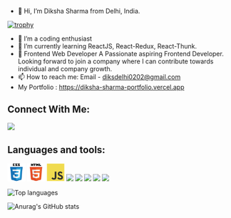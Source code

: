 - 👋 Hi, I’m Diksha Sharma from Delhi, India.

[![trophy](https://github-profile-trophy.vercel.app/?username=diksha020202)](https://github.com/ryo-ma/github-profile-trophy)

- 👀 I’m a coding enthusiast
- 🌱 I’m currently learning ReactJS, React-Redux, React-Thunk.
- 💞️ Frontend Web Developer
     A Passionate aspiring Frontend Developer. Looking forward to join a company where I can contribute towards individual and company growth.
- 📫 How to reach me: Email     - diksdelhi0202@gmail.com               
- My Portfolio : https://diksha-sharma-portfolio.vercel.app 


<h2>Connect With Me:</h2>

<a href='https://www.linkedin.com/in/diksha-sharma-a1211b18b/'><img height="35px" src='https://raw.githubusercontent.com/rahuldkjain/github-profile-readme-generator/master/src/images/icons/Social/linked-in-alt.svg'/></a>


<h2>Languages and tools:</h2>  
<div display='flex'>

<a hrf='https://www.w3schools.com/css/'><img height="40px" src='https://raw.githubusercontent.com/devicons/devicon/master/icons/css3/css3-original-wordmark.svg'/></a>
<a hrf='https://html.com/'><img height="40px" src='https://raw.githubusercontent.com/devicons/devicon/master/icons/html5/html5-original-wordmark.svg'/></a>
<a hrf='https://developer.mozilla.org/en-US/docs/Web/JavaScript'><img height="40px" src='https://raw.githubusercontent.com/devicons/devicon/master/icons/javascript/javascript-original.svg'/></a>
<a hrf='https://reactnative.dev/'><img height="40px" src='https://camo.githubusercontent.com/5c92eeb467fd5d2b1ef1c560e3c3c2f758a8d4e03a8136bda7b41a2d3d4a1b59/68747470733a2f2f72656163746e61746976652e6465762f696d672f6865616465725f6c6f676f2e737667'/></a>
<a href='https://git-scm.com/'><img height="40px" src='https://camo.githubusercontent.com/fbfcb9e3dc648adc93bef37c718db16c52f617ad055a26de6dc3c21865c3321d/68747470733a2f2f7777772e766563746f726c6f676f2e7a6f6e652f6c6f676f732f6769742d73636d2f6769742d73636d2d69636f6e2e737667'></a>
<a href='https://babeljs.io/'><img height="40px" src='https://camo.githubusercontent.com/1abf71d00a4a13bfdeccdc131c65f02644fae4e746289bd7c21bf1d2af986389/68747470733a2f2f7777772e766563746f726c6f676f2e7a6f6e652f6c6f676f732f626162656c6a732f626162656c6a732d69636f6e2e737667'></a>
<a href='https://chakra-ui.com/'><img height="40px" src='https://chakra-ui.com/_next/image?url=%2Favatars%2F188034.jpg&w=64&q=75'></a>
<a href='https://getbootstrap.com/'><img height="40px" src='https://getbootstrap.com/docs/5.2/assets/brand/bootstrap-logo-shadow.png'></a>
</div>

![Top languages](https://github-readme-stats.vercel.app/api/top-langs/?username=diksha020202&show_icons=true&theme=tokyonight)

![Anurag's GitHub stats](https://github-readme-stats.vercel.app/api?username=diksha020202&show_icons=true&theme=tokyonight)



   
    


<!---
diksha020202/diksha020202 is a ✨ special ✨ repository because its `README.md` (this file) appears on your GitHub profile.
You can click the Preview link to take a look at your changes.
--->

